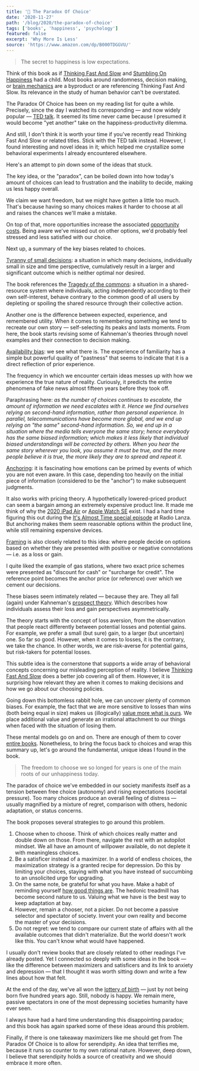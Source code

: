 ```yaml
---
title: '📖 The Paradox Of Choice'
date: '2020-11-27'
path: '/blog/2020/the-paradox-of-choice'
tags: ['books', 'happiness', 'psychology']
featured: false
excerpt: 'Why More Is Less'
source: 'https://www.amazon.com/dp/B000TDGGVU/'
---
```


> The secret to happiness is low expectations.

Think of this book as if [Thinking Fast And Slow](/blog/2018/thinking-fast-and-slow) and [Stumbling On Happiness](/blog/2019/stumbling-on-happiness) had a child. Most books around randomness, decision making, or [brain mechanics](/blog/2019/predictably-irrational) are a byproduct or are referencing Thinking Fast And Slow. Its relevance in the study of human behavior can't be overstated.

The Paradox Of Choice has been on my reading list for quite a while. Precisely, since the day I watched
its corresponding — and now widely popular — [TED talk](https://www.ted.com/talks/barry_schwartz_the_paradox_of_choice). It seemed its time never came because I presumed it would become "yet another" take on the happiness-productivity dilemma.

And still, I don't think it is worth your time if you've recently read Thinking Fast And Slow or related titles. Stick with the TED talk instead. However, I found interesting and novel ideas in it; which helped me crystallize some behavioral experiments I already encountered elsewhere.

Here's an attempt to pin down some of the ideas that stuck.

The key idea, or the "paradox", can be boiled down into how today's amount of choices can lead to frustration and the inability to decide, making us less happy overall.

We claim we want freedom, but we might have gotten a little too much. That's because having so many choices makes it harder to choose at all and raises the chances we'll make a mistake.

On top of that, more opportunities increase the associated [opportunity costs](https://en.wikipedia.org/wiki/Opportunity_cost). Being aware we've missed out on other options, we'd probably feel stressed and less satisfied with our choice.

Next up, a summary of the key biases related to choices.

[Tyranny of small decisions](https://en.wikipedia.org/wiki/Tyranny_of_small_decisions): a situation in which many decisions, individually small in size and time perspective, cumulatively result in a larger and significant outcome which is neither optimal nor desired.

The book references the [Tragedy of the commons](https://en.wikipedia.org/wiki/Tragedy_of_the_commons): a situation in a shared-resource system where individuals, acting independently according to their own self-interest, behave contrary to the common good of all users by depleting or spoiling the shared resource through their collective action.

Another one is the difference between expected, experience, and remembered utility. When it comes to remembering something we tend to recreate our own story — self-selecting its peaks and lasts moments. From here, the book starts revising some of Kahneman's theories through novel examples and their connection to decision making.

[Availability bias](https://en.wikipedia.org/wiki/Availability_heuristic): we see what there is. The experience of familiarity has a simple but powerful quality of "pastness" that seems to indicate that it is a direct reflection of prior experience.

The frequency in which we encounter certain ideas messes up with how we experience the true nature of reality. Curiously, it predicts the entire phenomena of fake news almost fifteen years before they took off.

Paraphrasing here: _as the number of choices continues to escalate, the amount of information we need escalates with it. Hence we find ourselves relying on second-hand information, rather than personal experience. In parallel, telecommunications have become more global, and we end up relying on "the same" second-hand information. So, we end up in a situation where the media tells everyone the same story; hence everybody has the same biased information; which makes it less likely that individual biased understandings will be corrected by others. When you hear the same story wherever you look, you assume it must be true, and the more people believe it is true, the more likely they are to spread and repeat it._

[Anchoring](<https://en.wikipedia.org/wiki/Anchoring_(cognitive_bias)>): it is fascinating how emotions can be primed by events of which you are not even aware. In this case, depending too heavily on the initial piece of information (considered to be the "anchor") to make subsequent judgments.

It also works with pricing theory. A hypothetically lowered-priced product can seem a bargain among an extremely expensive product line. It made me think of why the [2020 iPad Air](<https://en.wikipedia.org/wiki/IPad_Air_(2020)>) or [Apple Watch SE](https://en.wikipedia.org/wiki/Apple_Watch_SE) exist. I had a hard time figuring this out during the [It's Almost Time special episode](https://www.radiolanza.com/episodes/s2b1) at Radio Lanza. But anchoring makes them seem reasonable options within the product line, while still remaining expensive devices.

[Framing](<https://en.wikipedia.org/wiki/Framing_effect_(psychology)>) is also closely related to this idea: where people decide on options based on whether they are presented with positive or negative connotations — i.e. as a loss or gain.

I quite liked the example of gas stations, where two exact price schemes were presented as "discount for cash" or "surcharge for credit". The reference point becomes the anchor price (or reference) over which we cement our decisions.

These biases seem intimately related — because they are. They all fall (again) under Kahneman's [prospect theory](https://en.wikipedia.org/wiki/Prospect_theory). Which describes how individuals assess their loss and gain perspectives asymmetrically.

The theory starts with the concept of loss aversion, from the observation that people react differently between potential losses and potential gains. For example, we prefer a small (but sure) gain, to a larger (but uncertain) one. So far so good. However, when it comes to losses, it is the contrary, we take the chance. In other words, we are risk-averse for potential gains, but risk-takers for potential losses.

This subtle idea is the cornerstone that supports a wide array of behavioral concepts concerning our misleading perception of reality. I believe [Thinking Fast And Slow](/blog/2018/thinking-fast-and-slow) does a better job covering all of them. However, it is surprising how relevant they are when it comes to making decisions and how we go about our choosing policies.

Going down this bottomless rabbit hole, we can uncover plenty of common biases. For example, the fact that we are more sensitive to losses than wins (both being equal in size) makes us (illogically) [value more what is ours](https://en.wikipedia.org/wiki/Endowment_effect). We place additional value and generate an irrational attachment to our things when faced with the situation of losing them.

These mental models go on and on. There are enough of them to cover [entire books](https://www.amazon.com/dp/0525533583/). Nonetheless, to bring the focus back to choices and wrap this summary up, let's go around the fundamental, unique ideas I found in the book.

> The freedom to choose we so longed for years is one of the main roots of our unhappiness today.

The paradox of choice we've embedded in our society manifests itself as a tension between free choice (autonomy) and rising expectations (societal pressure). Too many choices produce an overall feeling of distress — usually magnified by a mixture of regret, comparison with others, hedonic adaptation, or status concerns.

The book proposes several strategies to go around this problem.

1. Choose when to choose. Think of which choices really matter and double down on those. From there, navigate the rest with an autopilot mindset. We all have an amount of willpower available, do not deplete it with meaningless choices.
2. Be a satisficer instead of a maximizer. In a world of endless choices, the maximization strategy is a granted recipe for depression. Do this by limiting your choices, staying with what you have instead of succumbing to an unsolicited urge for upgrading.
3. On the same note, be grateful for what you have. Make a habit of reminding yourself [how good things are](https://www.youtube.com/watch?v=q8LaT5Iiwo4). The hedonic treadmill has become second nature to us. Valuing what we have is the best way to keep adaptation at bay.
4. However, remain a chooser, not a picker. Do not become a passive selector and spectator of society. Invent your own reality and become the master of your decisions.
5. Do not regret: we tend to compare our current state of affairs with all the available outcomes that didn't materialize. But the world doesn't work like this. You can't know what would have happened.

I usually don't review books that are closely related to other readings I've already posted. Yet I connected so deeply with some ideas in the book — like the difference between maximizers and satisficers and its link to anxiety and depression — that I thought it was worth sitting down and write a few lines about how that felt.

At the end of the day, we've all won the [lottery of birth](https://en.wikipedia.org/wiki/Lottery_of_birth) — just by not being born five hundred years ago. Still, nobody is happy. We remain mere, passive spectators in one of the most depressing societies humanity have ever seen.

I always have had a hard time understanding this disappointing paradox; and this book has again sparked some of these ideas around this problem.

Finally, if there is one takeaway maximizers like me should get from The Paradox Of Choice is to allow for serendipity. An idea that terrifies me, because it runs so counter to my own rational nature. However, deep down, I believe that serendipity holds a source of creativity and we should embrace it more often.
